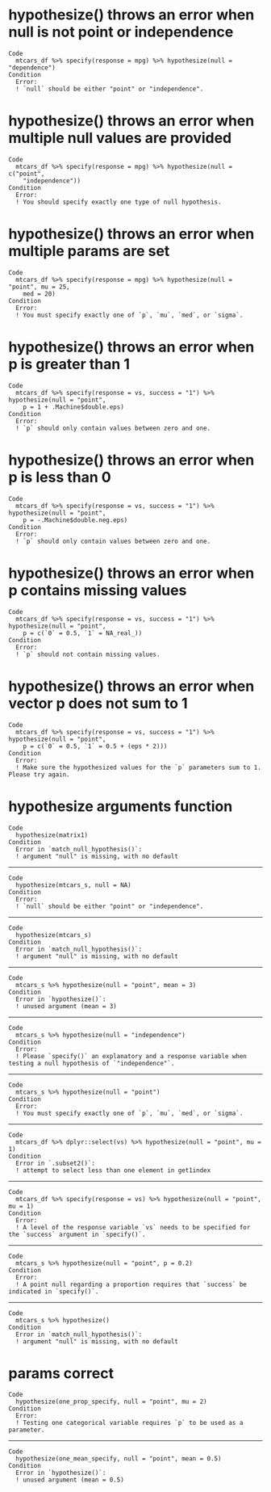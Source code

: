 # hypothesize() throws an error when null is not point or independence

    Code
      mtcars_df %>% specify(response = mpg) %>% hypothesize(null = "dependence")
    Condition
      Error:
      ! `null` should be either "point" or "independence".

# hypothesize() throws an error when multiple null values are provided

    Code
      mtcars_df %>% specify(response = mpg) %>% hypothesize(null = c("point",
        "independence"))
    Condition
      Error:
      ! You should specify exactly one type of null hypothesis.

# hypothesize() throws an error when multiple params are set

    Code
      mtcars_df %>% specify(response = mpg) %>% hypothesize(null = "point", mu = 25,
        med = 20)
    Condition
      Error:
      ! You must specify exactly one of `p`, `mu`, `med`, or `sigma`.

# hypothesize() throws an error when p is greater than 1

    Code
      mtcars_df %>% specify(response = vs, success = "1") %>% hypothesize(null = "point",
        p = 1 + .Machine$double.eps)
    Condition
      Error:
      ! `p` should only contain values between zero and one.

# hypothesize() throws an error when p is less than 0

    Code
      mtcars_df %>% specify(response = vs, success = "1") %>% hypothesize(null = "point",
        p = -.Machine$double.neg.eps)
    Condition
      Error:
      ! `p` should only contain values between zero and one.

# hypothesize() throws an error when p contains missing values

    Code
      mtcars_df %>% specify(response = vs, success = "1") %>% hypothesize(null = "point",
        p = c(`0` = 0.5, `1` = NA_real_))
    Condition
      Error:
      ! `p` should not contain missing values.

# hypothesize() throws an error when vector p does not sum to 1

    Code
      mtcars_df %>% specify(response = vs, success = "1") %>% hypothesize(null = "point",
        p = c(`0` = 0.5, `1` = 0.5 + (eps * 2)))
    Condition
      Error:
      ! Make sure the hypothesized values for the `p` parameters sum to 1. Please try again.

# hypothesize arguments function

    Code
      hypothesize(matrix1)
    Condition
      Error in `match_null_hypothesis()`:
      ! argument "null" is missing, with no default

---

    Code
      hypothesize(mtcars_s, null = NA)
    Condition
      Error:
      ! `null` should be either "point" or "independence".

---

    Code
      hypothesize(mtcars_s)
    Condition
      Error in `match_null_hypothesis()`:
      ! argument "null" is missing, with no default

---

    Code
      mtcars_s %>% hypothesize(null = "point", mean = 3)
    Condition
      Error in `hypothesize()`:
      ! unused argument (mean = 3)

---

    Code
      mtcars_s %>% hypothesize(null = "independence")
    Condition
      Error:
      ! Please `specify()` an explanatory and a response variable when testing a null hypothesis of `"independence"`.

---

    Code
      mtcars_s %>% hypothesize(null = "point")
    Condition
      Error:
      ! You must specify exactly one of `p`, `mu`, `med`, or `sigma`.

---

    Code
      mtcars_df %>% dplyr::select(vs) %>% hypothesize(null = "point", mu = 1)
    Condition
      Error in `.subset2()`:
      ! attempt to select less than one element in get1index

---

    Code
      mtcars_df %>% specify(response = vs) %>% hypothesize(null = "point", mu = 1)
    Condition
      Error:
      ! A level of the response variable `vs` needs to be specified for the `success` argument in `specify()`.

---

    Code
      mtcars_s %>% hypothesize(null = "point", p = 0.2)
    Condition
      Error:
      ! A point null regarding a proportion requires that `success` be indicated in `specify()`.

---

    Code
      mtcars_s %>% hypothesize()
    Condition
      Error in `match_null_hypothesis()`:
      ! argument "null" is missing, with no default

# params correct

    Code
      hypothesize(one_prop_specify, null = "point", mu = 2)
    Condition
      Error:
      ! Testing one categorical variable requires `p` to be used as a parameter.

---

    Code
      hypothesize(one_mean_specify, null = "point", mean = 0.5)
    Condition
      Error in `hypothesize()`:
      ! unused argument (mean = 0.5)

